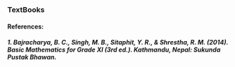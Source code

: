 
### TextBooks
#### References:
##### 1. Bajracharya, B. C., Singh, M. B., Sitaphit, Y. R., & Shrestha, R. M. (2014). Basic Mathematics for Grade XI (3rd ed.). Kathmandu, Nepal: Sukunda Pustak Bhawan.
